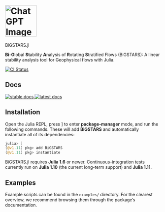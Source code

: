 # <img width="102" height="102" alt="ChatGPT Image Jul 27, 2025 at 10_50_35 PM" src="https://github.com/user-attachments/assets/65537c94-6897-4b59-9ce4-d2d3823e5cc5" />
BiGSTARS.jl 

<!-- description --> 
  **Bi**-**G**lobal **St**ability **A**nalysis of **R**otating **S**tratified Flows (BiGSTARS): A linear stability analysis tool for Geophysical flows with Julia. 

 <!-- Badges -->
 <p align="left">
    <a href="https://github.com/subhk/BiGSTARS.jl/actions/workflows/CI.yml">
        <img alt="CI Status" src="https://github.com/subhk/BiGSTARS.jl/actions/workflows/CI.yml/badge.svg">
    </a>
</p>

## Docs
<!-- Badges -->
 <p align="left">
    <a href="https://subhk.github.io/BiGSTARSDocumentation/stable">
        <img alt="stable docs" src="https://img.shields.io/badge/documentation-stable%20-blue">
    </a>
      <a href="https://subhk.github.io/BiGSTARSDocumentation/dev">
        <img alt="latest docs" src="https://img.shields.io/badge/documentation-dev%20-orange">
    </a>
</p>

## Installation

Open the Julia REPL, press ] to enter **package-manager** mode, and run the following commands. 
These will add **BiGSTARS** and automatically instantiate all of its dependencies:

```julia
julia> ]
(@v1.11) pkg> add BiGSTARS
(@v1.11) pkg> instantiate
```

BiGSTARS.jl requires **Julia 1.6** or newer. Continuous-integration tests currently run on **Julia 1.10** (the current long-term support) and **Julia 1.11**.


## Examples

Example scripts can be found in the `examples/` directory. For the clearest overview, we recommend 
browsing them through the package’s documentation. 
